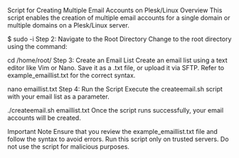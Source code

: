 Script for Creating Multiple Email Accounts on Plesk/Linux
Overview
This script enables the creation of multiple email accounts for a single domain or multiple domains on a Plesk/Linux server.

$ sudo -i
Step 2: Navigate to the Root Directory
Change to the root directory using the command:

cd /home/root/
Step 3: Create an Email List
Create an email list using a text editor like Vim or Nano. Save it as a .txt file, or upload it via SFTP. Refer to example_emaillist.txt for the correct syntax.

nano emaillist.txt
Step 4: Run the Script
Execute the createemail.sh script with your email list as a parameter.

./createemail.sh emaillist.txt
Once the script runs successfully, your email accounts will be created.


Important Note
Ensure that you review the example_emaillist.txt file and follow the syntax to avoid errors.
Run this script only on trusted servers.
Do not use the script for malicious purposes.
